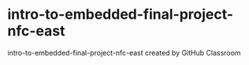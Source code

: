 # intro-to-embedded-final-project-nfc-east
intro-to-embedded-final-project-nfc-east created by GitHub Classroom
